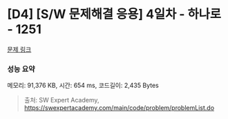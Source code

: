 # [D4] [S/W 문제해결 응용] 4일차 - 하나로 - 1251 

[문제 링크](https://swexpertacademy.com/main/code/problem/problemDetail.do?contestProbId=AV15StKqAQkCFAYD) 

### 성능 요약

메모리: 91,376 KB, 시간: 654 ms, 코드길이: 2,435 Bytes



> 출처: SW Expert Academy, https://swexpertacademy.com/main/code/problem/problemList.do